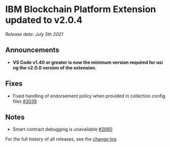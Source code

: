 # IBM Blockchain Platform Extension updated to v2.0.4
_Release date: July 5th 2021_

Announcements
---

* **VS Code v1.40 or greater is now the minimum version required for using the v2.0.0 version of the extension.**

Fixes
---
* Fixed handling of endorsement policy when provided in collection config files [#3039](https://github.com/IBM-Blockchain/blockchain-vscode-extension/issues/3039)

Notes
---
* Smart contract debugging is unavailable [#2660](https://github.com/IBM-Blockchain/blockchain-vscode-extension/issues/2660)

For the full history of all releases, see the [change log](https://marketplace.visualstudio.com/items/IBMBlockchain.ibm-blockchain-platform/changelog).
